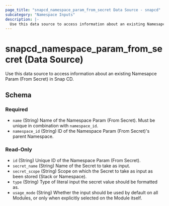 ```yaml
---
page_title: "snapcd_namespace_param_from_secret Data Source - snapcd"
subcategory: "Namespace Inputs"
description: |-
  Use this data source to access information about an existing Namesapce Param (From Secret) in Snap CD.
---
```


# snapcd_namespace_param_from_secret (Data Source)

Use this data source to access information about an existing Namesapce Param (From Secret) in Snap CD.




<!-- schema generated by tfplugindocs -->
## Schema

### Required

- `name` (String) Name of the Namespace Param (From Secret).  Must be unique in combination with `namespace_id`.
- `namespace_id` (String) ID of the Namespace Param (From Secret)'s parent Namespace.

### Read-Only

- `id` (String) Unique ID of the Namespace Param (From Secret).
- `secret_name` (String) Name of the Secret to take as input.
- `secret_scope` (String) Scope on which the Secret to take as input as been stored (Stack or Namespace).
- `type` (String) Type of literal input the secret value should be formatted as.
- `usage_mode` (String) Whether the input should be used by default on all Modules, or only when explicitly selected on the Module itself.
